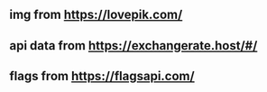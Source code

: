 ## img from https://lovepik.com/
## api data from https://exchangerate.host/#/
## flags from https://flagsapi.com/
